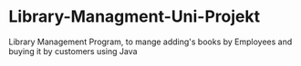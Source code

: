 # Library-Managment-Uni-Projekt
Library Management Program, to mange adding's books by Employees and buying it by customers using Java
